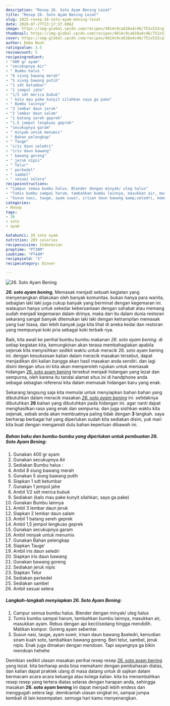 ```yaml
---
description: "Resep 26. Soto Ayam Bening Lezat"
title: "Resep 26. Soto Ayam Bening Lezat"
slug: 1825-resep-26-soto-ayam-bening-lezat
date: 2020-07-27T13:17:37.696Z
image: https://img-global.cpcdn.com/recipes/4814c9ca610a4c46/751x532cq70/26-soto-ayam-bening-foto-resep-utama.jpg
thumbnail: https://img-global.cpcdn.com/recipes/4814c9ca610a4c46/751x532cq70/26-soto-ayam-bening-foto-resep-utama.jpg
cover: https://img-global.cpcdn.com/recipes/4814c9ca610a4c46/751x532cq70/26-soto-ayam-bening-foto-resep-utama.jpg
author: Emma Nash
ratingvalue: 3.5
reviewcount: 5
recipeingredient:
- "400 gr ayam"
- "secukupnya Air"
- " Bumbu halus "
- "8 siung bawang merah"
- "5 siung bawang putih"
- "1 sdt ketumbar"
- "1 jempol jahe"
- "1/2 sdt merica bubuk"
- " kalo mau pake kunyit silahkan saya ga pake"
- " Bumbu lainnya"
- "3 lembar daun jeruk"
- "2 lembar daun salam"
- "1 batang sereh geprek"
- "1,5 jempol lengkuas geprek"
- "secukupnya garam"
- " minyak untuk menumis"
- " Bahan pelengkap"
- " Tauge"
- "iris daun seledri"
- "iris daun bawang"
- " bawang goreng"
- " jeruk nipis"
- " Telur"
- " perkedel"
- " sambel"
- " sesuai selera"
recipeinstructions:
- "Campur semua bumbu halus. Blender dengan minyak/ uleg halus"
- "Tumis bumbu sampai harum, tambahkan bumbu lainnya, masukkan air, masukkan ayam. Rebus dengan api kecil/sedang hingga mendidih. Matikan kompor. Goreng ayam sebentar."
- "Susun nasi, tauge, ayam suwir, irisan daun bawang &amp;seledri, kemudian siram kuah soto, tambahkan bawang goreng. Beri telur, sambel, jeruk nipis. Enak juga dimakan dengan mendoan. Tapi sayangnya ga bikin mendoan hehehe"
categories:
- Resep
tags:
- 26
- soto
- ayam

katakunci: 26 soto ayam 
nutrition: 203 calories
recipecuisine: Indonesian
preptime: "PT30M"
cooktime: "PT44M"
recipeyield: "3"
recipecategory: Dinner

---
```



![26. Soto Ayam Bening](https://img-global.cpcdn.com/recipes/4814c9ca610a4c46/751x532cq70/26-soto-ayam-bening-foto-resep-utama.jpg)

<b><i>26. soto ayam bening</i></b>, Memasak menjadi sebuah kegiatan yang menyenangkan dilakukan oleh banyak komunitas. bukan hanya para wanita, sebagian laki laki juga cukup banyak yang berminat dengan kegemaran ini. walaupun hanya untuk sekedar kebersamaan dengan sahabat atau memang sudah menjadi kegemaran dalam dirinya. maka dari itu dalam dunia restoran sekarang sangat banyak ditemukan laki laki dengan ketrampilan memasak yang luar biasa, dan lebih banyak juga kita lihat di aneka kedai dan restoran yang mempunyai koki pria sebagai koki terbaik nya.



Baik, kita awali ke perihal bumbu bumbu makanan <i>26. soto ayam bening</i>. di setiap kegiatan kita, kemungkinan akan terasa membahagiakan apabila sejenak kita menyisihkan sedikit waktu untuk meracik 26. soto ayam bening ini. dengan kesuksesan kalian dalam meracik masakan tersebut, dapat menjadikan diri kalian bangga akan hasil masakan anda sendiri. dan lagi disini dengan situs ini kita akan memperoleh rujukan untuk memasak hidangan <u>26. soto ayam bening</u> tersebut menjadi hidangan yang lezat dan sempurna, oleh karena itu tandai alamat situs ini di handphone anda sebagai sebagian referensi kita dalam memasak hidangan baru yang enak.


Sekarang langsung saja kita memulai untuk menyiapkan bahan bahan yang dibutuhkan dalam meracik masakan <u><i>26. soto ayam bening</i></u> ini. setidaknya dibutuhkan <b>26</b> bahan yang dibutuhkan pada hidangan ini. agar nanti dapat menghasilkan rasa yang enak dan sempurna. dan juga sisihkan waktu kita sejenak, sebab anda akan membuatnya paling tidak dengan <b>3</b> langkah. saya berharap berbagai hal yang diperlukan sudah kita sediakan disini, yuk mari kita buat dengan mengamati dulu bahan keperluan dibawah ini.

<!--inarticleads1-->

##### Bahan baku dan bumbu-bumbu yang diperlukan untuk pembuatan 26. Soto Ayam Bening:

1. Gunakan 400 gr ayam
1. Gunakan secukupnya Air
1. Sediakan  Bumbu halus :
1. Ambil 8 siung bawang merah
1. Gunakan 5 siung bawang putih
1. Siapkan 1 sdt ketumbar
1. Gunakan 1 jempol jahe
1. Ambil 1/2 sdt merica bubuk
1. Sediakan  (kalo mau pake kunyit silahkan, saya ga pake)
1. Gunakan  Bumbu lainnya
1. Ambil 3 lembar daun jeruk
1. Siapkan 2 lembar daun salam
1. Ambil 1 batang sereh geprek
1. Ambil 1,5 jempol lengkuas geprek
1. Gunakan secukupnya garam
1. Ambil  minyak untuk menumis
1. Gunakan  Bahan pelengkap
1. Siapkan  Tauge&#39;
1. Ambil iris daun seledri
1. Siapkan iris daun bawang
1. Gunakan  bawang goreng
1. Sediakan  jeruk nipis
1. Siapkan  Telur
1. Sediakan  perkedel
1. Sediakan  sambel
1. Ambil  sesuai selera




<!--inarticleads2-->

##### Langkah-langkah menyiapkan 26. Soto Ayam Bening:

1. Campur semua bumbu halus. Blender dengan minyak/ uleg halus
1. Tumis bumbu sampai harum, tambahkan bumbu lainnya, masukkan air, masukkan ayam. Rebus dengan api kecil/sedang hingga mendidih. Matikan kompor. Goreng ayam sebentar.
1. Susun nasi, tauge, ayam suwir, irisan daun bawang &amp;seledri, kemudian siram kuah soto, tambahkan bawang goreng. Beri telur, sambel, jeruk nipis. Enak juga dimakan dengan mendoan. Tapi sayangnya ga bikin mendoan hehehe




Demikian sedikit ulasan masakan perihal resep resep <u>26. soto ayam bening</u> yang lezat. kita berharap anda bisa memahami dengan pembahasan diatas, dan kalian dapat praktek ulang di masa datang untuk di sajikan dalam bermacam acara acara keluarga atau kolega kalian. kita bs menambahkan resep resep yang tertera diatas selaras dengan harapan anda, sehingga masakan <b>26. soto ayam bening</b> ini dapat menjadi lebih endess dan menggugah selera lagi. demikianlah ulasan singkat ini, sampai jumpa kembali di lain kesempatan. semoga hari kamu menyenangkan.
